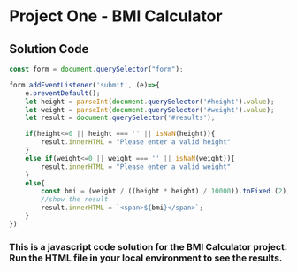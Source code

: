 # Project One - BMI Calculator

## Solution Code

```javascript
const form = document.querySelector("form");

form.addEventListener('submit', (e)=>{
    e.preventDefault();
    let height = parseInt(document.querySelector('#height').value);
    let weight = parseInt(document.querySelector('#weight').value);
    let result = document.querySelector('#results');

    if(height<=0 || height === '' || isNaN(height)){
        result.innerHTML = "Please enter a valid height"
    }
    else if(weight<=0 || weight === '' || isNaN(weight)){
        result.innerHTML = "Please enter a valid weight"
    }
    else{
        const bmi = (weight / ((height * height) / 10000)).toFixed (2);
        //show the result
        result.innerHTML = `<span>${bmi}</span>`;
    }
})

```

### This is a javascript code solution for the BMI Calculator project. Run the HTML file in your local environment to see the results.  

